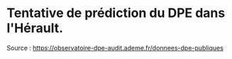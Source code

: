 # Tentative de prédiction du DPE dans l'Hérault.

Source : https://observatoire-dpe-audit.ademe.fr/donnees-dpe-publiques
